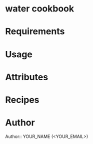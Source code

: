 # water cookbook

# Requirements

# Usage

# Attributes

# Recipes

# Author

Author:: YOUR_NAME (<YOUR_EMAIL>)
